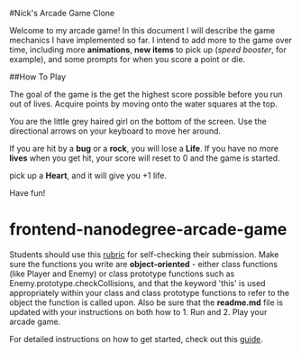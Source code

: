 #Nick's Arcade Game Clone

Welcome to my arcade game! In this document I will describe the game mechanics I have implemented so far. I intend to add more to the game over time, including more **animations**, **new items** to pick up (_speed booster_, for example), and some prompts for when you score a point or die.

##How To Play

The goal of the game is the get the highest score possible before you run out of lives. Acquire points by moving onto the water squares at the top.

You are the little grey haired girl on the bottom of the screen. Use the directional arrows on your keyboard to move her around.

If you are hit by a **bug** or a **rock**, you will lose a **Life**. If you have no more **lives** when you get hit, your score will reset to 0 and the game is started.

pick up a **Heart**, and it will give you +1 life.

Have fun!


frontend-nanodegree-arcade-game
===============================

Students should use this [rubric](https://review.udacity.com/#!/projects/2696458597/rubric) for self-checking their submission. Make sure the functions you write are **object-oriented** - either class functions (like Player and Enemy) or class prototype functions such as Enemy.prototype.checkCollisions, and that the keyword 'this' is used appropriately within your class and class prototype functions to refer to the object the function is called upon. Also be sure that the **readme.md** file is updated with your instructions on both how to 1. Run and 2. Play your arcade game.

For detailed instructions on how to get started, check out this [guide](https://docs.google.com/document/d/1v01aScPjSWCCWQLIpFqvg3-vXLH2e8_SZQKC8jNO0Dc/pub?embedded=true).
